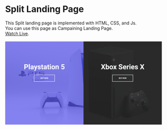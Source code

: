 # Split Landing Page
This Split landing page is implemented with HTML, CSS, and Js.<br/>
You can use this page as Campaining Landing Page.<br/>
[Watch Live](https://mohammadkiaei.github.io/split-landing-page/).
<br/>
<br/>
![Split landing page](https://github.com/mohammadkiaei/split-landing-page/blob/master/split-landing-page.png)
